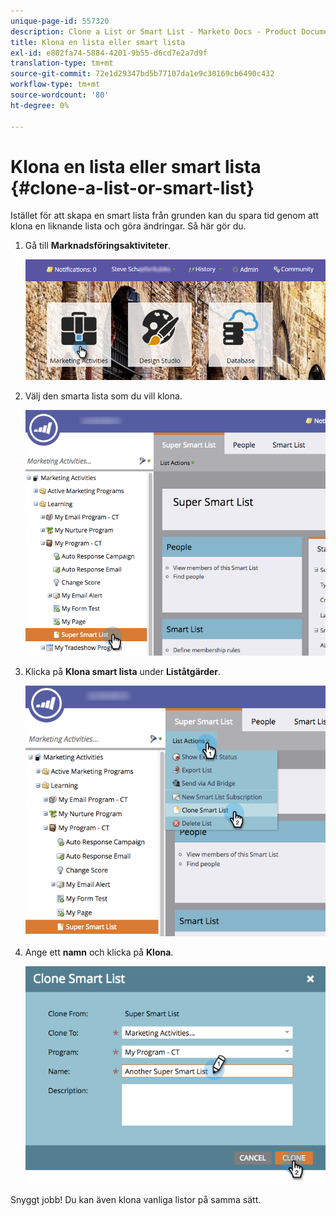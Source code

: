 ```yaml
---
unique-page-id: 557320
description: Clone a List or Smart List - Marketo Docs - Product Documentation
title: Klona en lista eller smart lista
exl-id: e802fa74-5884-4201-9b55-d6cd7e2a7d9f
translation-type: tm+mt
source-git-commit: 72e1d29347bd5b77107da1e9c30169cb6490c432
workflow-type: tm+mt
source-wordcount: '80'
ht-degree: 0%

---
```


# Klona en lista eller smart lista {#clone-a-list-or-smart-list}

Istället för att skapa en smart lista från grunden kan du spara tid genom att klona en liknande lista och göra ändringar. Så här gör du.

1. Gå till **Marknadsföringsaktiviteter**.

   ![](assets/login-marketing-activities.png)

1. Välj den smarta lista som du vill klona.

   ![](assets/smartlist-find.png)

1. Klicka på **Klona smart lista** under **Liståtgärder**.

   ![](assets/clonesmartlist-hands.png)

1. Ange ett **namn** och klicka på **Klona**.

   ![](assets/supersmartlist-clonewindow.png)

Snyggt jobb! Du kan även klona vanliga listor på samma sätt.
